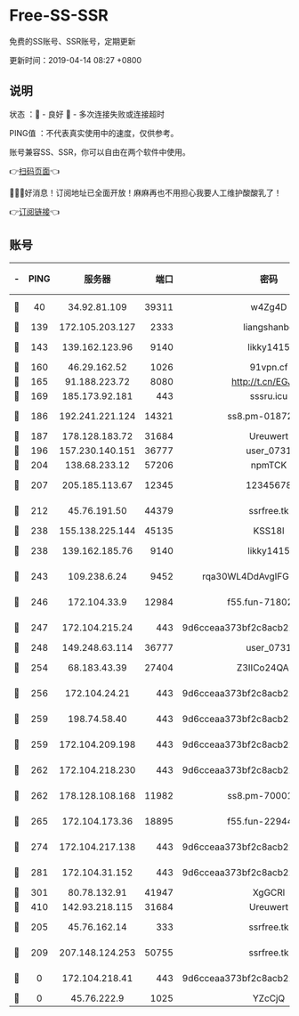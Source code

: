 # Free-SS-SSR

免费的SS账号、SSR账号，定期更新

更新时间：2019-04-14 08:27 +0800

## 说明

状态     ：🙂 - 良好 🙁 - 多次连接失败或连接超时

PING值   ：不代表真实使用中的速度，仅供参考。

账号兼容SS、SSR，你可以自由在两个软件中使用。

👉[扫码页面](https://liesauer.github.io/Free-SS-SSR/)👈

🎉🎉🎉好消息！订阅地址已全面开放！麻麻再也不用担心我要人工维护酸酸乳了！

👉[订阅链接](https://www.liesauer.net/yogurt/subscribe?ACCESS_TOKEN=DAYxR3mMaZAsaqUb)👈

## 账号

|-|PING|服务器|端口|密码|加密方式|区域|
|:----:|:----:|:-----:|-----:|:----:|:----:|:----:|
|🙂|40|34.92.81.109|39311|w4Zg4D|chacha20-ietf|US|
|🙂|139|172.105.203.127|2333|liangshanbo|chacha20|JP|
|🙂|143|139.162.123.96|9140|likky1415|aes-256-cfb|JP|
|🙂|160|46.29.162.52|1026|91vpn.cf|rc4-md5|RU|
|🙂|165|91.188.223.72|8080|http://t.cn/EGJIyrl|rc4-md5|RU|
|🙂|169|185.173.92.181|443|sssru.icu|rc4-md5|RU|
|🙂|186|192.241.221.124|14321|ss8.pm-01872042|aes-256-cfb|US|
|🙂|187|178.128.183.72|31684|Ureuwert|chacha20|US|
|🙂|196|157.230.140.151|36777|user_0731|chacha20|US|
|🙂|204|138.68.233.12|57206|npmTCK|rc4-md5|US|
|🙂|207|205.185.113.67|12345|12345678|aes-256-cfb|US|
|🙂|212|45.76.191.50|44379|ssrfree.tk|aes-256-cfb|SG|
|🙂|238|155.138.225.144|45135|KSS18l|rc4-md5|US|
|🙂|238|139.162.185.76|9140|likky1415|aes-256-cfb|DE|
|🙂|243|109.238.6.24|9452|rqa30WL4DdAvgIFG6Fs3znzTa|aes-256-cfb|FR|
|🙂|246|172.104.33.9|12984|f55.fun-71802575|aes-256-cfb|SG|
|🙂|247|172.104.215.24|443|9d6cceaa373bf2c8acb22e60b6a58be6|aes-256-cfb|US|
|🙂|248|149.248.63.114|36777|user_0731|chacha20|CA|
|🙂|254|68.183.43.39|27404|Z3IICo24QAHu|aes-256-cfb|GB|
|🙂|256|172.104.24.21|443|9d6cceaa373bf2c8acb22e60b6a58be6|aes-256-cfb|US|
|🙂|259|198.74.58.40|443|9d6cceaa373bf2c8acb22e60b6a58be6|aes-256-cfb|US|
|🙂|259|172.104.209.198|443|9d6cceaa373bf2c8acb22e60b6a58be6|aes-256-cfb|US|
|🙂|262|172.104.218.230|443|9d6cceaa373bf2c8acb22e60b6a58be6|aes-256-cfb|US|
|🙂|262|178.128.108.168|11982|ss8.pm-70001464|aes-256-cfb|SG|
|🙂|265|172.104.173.36|18895|f55.fun-22944389|aes-256-cfb|SG|
|🙂|274|172.104.217.138|443|9d6cceaa373bf2c8acb22e60b6a58be6|aes-256-cfb|US|
|🙂|281|172.104.31.152|443|9d6cceaa373bf2c8acb22e60b6a58be6|aes-256-cfb|US|
|🙂|301|80.78.132.91|41947|XgGCRl|rc4-md5|DE|
|🙂|410|142.93.218.115|31684|Ureuwert|chacha20|IN|
|🙂|205|45.76.162.14|333|ssrfree.tk|aes-256-cfb|SG|
|🙂|209|207.148.124.253|50755|ssrfree.tk|aes-256-cfb|SG|
|🙁|0|172.104.218.41|443|9d6cceaa373bf2c8acb22e60b6a58be6|aes-256-cfb|US|
|🙁|0|45.76.222.9|1025|YZcCjQ|rc4-md5|JP|
